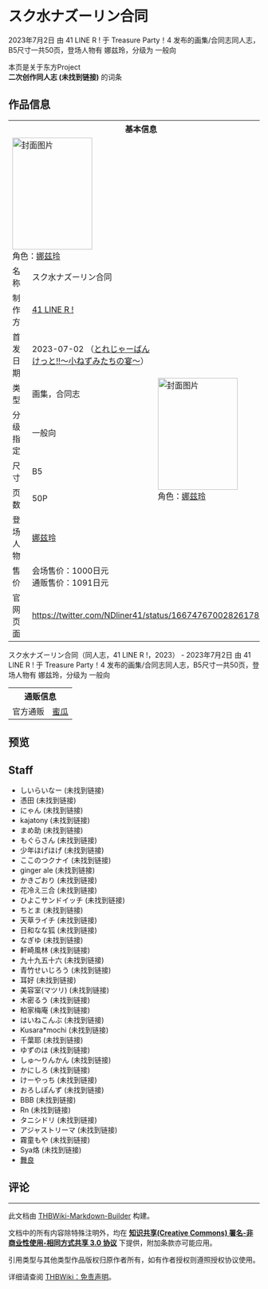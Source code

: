 # スク水ナズーリン合同

<!-- source html: G:\repos\THBWiki-Markdown-Builder\THBWikiMarkdown\Temp\main\2\28\ns0%3A%E3%82%B9%E3%82%AF%E6%B0%B4%E3%83%8A%E3%82%BA%E3%83%BC%E3%83%AA%E3%83%B3%E5%90%88%E5%90%8C.html -->

2023年7月2日 由 41 LINE R ! 于 Treasure Party！4 发布的画集/合同志同人志，B5尺寸一共50页，登场人物有 娜兹玲，分级为 一般向

本页是关于东方Project  
 **二次创作同人志 (未找到链接)** 的词条

## 作品信息

<table><tbody><tr><th colspan="3">基本信息</th></tr><tr><td class="cover-artwork-mobile" colspan="2"><a href="./文件-スク水ナズーリン合同封面.jpg.md" class="image" title="封面图片"><img alt="封面图片" src="https://upload.thwiki.cc/thumb/b/b2/%E3%82%B9%E3%82%AF%E6%B0%B4%E3%83%8A%E3%82%BA%E3%83%BC%E3%83%AA%E3%83%B3%E5%90%88%E5%90%8C%E5%B0%81%E9%9D%A2.jpg/160px-%E3%82%B9%E3%82%AF%E6%B0%B4%E3%83%8A%E3%82%BA%E3%83%BC%E3%83%AA%E3%83%B3%E5%90%88%E5%90%8C%E5%B0%81%E9%9D%A2.jpg" decoding="async" loading="lazy" width="160" height="224" srcset="https://upload.thwiki.cc/thumb/b/b2/%E3%82%B9%E3%82%AF%E6%B0%B4%E3%83%8A%E3%82%BA%E3%83%BC%E3%83%AA%E3%83%B3%E5%90%88%E5%90%8C%E5%B0%81%E9%9D%A2.jpg/240px-%E3%82%B9%E3%82%AF%E6%B0%B4%E3%83%8A%E3%82%BA%E3%83%BC%E3%83%AA%E3%83%B3%E5%90%88%E5%90%8C%E5%B0%81%E9%9D%A2.jpg 1.5x, https://upload.thwiki.cc/thumb/b/b2/%E3%82%B9%E3%82%AF%E6%B0%B4%E3%83%8A%E3%82%BA%E3%83%BC%E3%83%AA%E3%83%B3%E5%90%88%E5%90%8C%E5%B0%81%E9%9D%A2.jpg/320px-%E3%82%B9%E3%82%AF%E6%B0%B4%E3%83%8A%E3%82%BA%E3%83%BC%E3%83%AA%E3%83%B3%E5%90%88%E5%90%8C%E5%B0%81%E9%9D%A2.jpg 2x" data-file-width="643" data-file-height="900"></a><div class="cover-char">角色：<a href="./娜兹玲.md" title="娜兹玲">娜兹玲</a></div></td>
</tr><tr><td class="label">名称</td><td colspan="2"> スク水ナズーリン合同 </td></tr><tr><td class="label">制作方</td><td><a href="./41_LINE_R_!.md" title="41 LINE R !">41 LINE R&#160;!</a></td><td class="cover-artwork" rowspan="8" style="min-width:224px;"><a href="./文件-スク水ナズーリン合同封面.jpg.md" class="image" title="封面图片"><img alt="封面图片" src="https://upload.thwiki.cc/thumb/b/b2/%E3%82%B9%E3%82%AF%E6%B0%B4%E3%83%8A%E3%82%BA%E3%83%BC%E3%83%AA%E3%83%B3%E5%90%88%E5%90%8C%E5%B0%81%E9%9D%A2.jpg/160px-%E3%82%B9%E3%82%AF%E6%B0%B4%E3%83%8A%E3%82%BA%E3%83%BC%E3%83%AA%E3%83%B3%E5%90%88%E5%90%8C%E5%B0%81%E9%9D%A2.jpg" decoding="async" loading="lazy" width="160" height="224" srcset="https://upload.thwiki.cc/thumb/b/b2/%E3%82%B9%E3%82%AF%E6%B0%B4%E3%83%8A%E3%82%BA%E3%83%BC%E3%83%AA%E3%83%B3%E5%90%88%E5%90%8C%E5%B0%81%E9%9D%A2.jpg/240px-%E3%82%B9%E3%82%AF%E6%B0%B4%E3%83%8A%E3%82%BA%E3%83%BC%E3%83%AA%E3%83%B3%E5%90%88%E5%90%8C%E5%B0%81%E9%9D%A2.jpg 1.5x, https://upload.thwiki.cc/thumb/b/b2/%E3%82%B9%E3%82%AF%E6%B0%B4%E3%83%8A%E3%82%BA%E3%83%BC%E3%83%AA%E3%83%B3%E5%90%88%E5%90%8C%E5%B0%81%E9%9D%A2.jpg/320px-%E3%82%B9%E3%82%AF%E6%B0%B4%E3%83%8A%E3%82%BA%E3%83%BC%E3%83%AA%E3%83%B3%E5%90%88%E5%90%8C%E5%B0%81%E9%9D%A2.jpg 2x" data-file-width="643" data-file-height="900"></a><div class="cover-char">角色：<a href="./娜兹玲.md" title="娜兹玲">娜兹玲</a></div></td>
</tr><tr><td class="label">首发日期</td><td>2023-07-02&#160;（<a href="/展会作品列表?e=Treasure+Party%EF%BC%81%234">とれじゃーばんけっと!!～小ねずみたちの宴～</a>）</td></tr><tr><td class="label">类型</td><td>画集，合同志</td></tr><tr><td class="label">分级指定</td><td>一般向</td></tr><tr><td class="label">尺寸</td><td>B5</td></tr><tr><td class="label">页数</td><td>50P</td></tr><tr><td class="label">登场人物</td><td><a href="./娜兹玲.md" title="娜兹玲">娜兹玲</a></td></tr><tr><td class="label">售价</td><td>会场售价：1000日元<br>通贩售价：1091日元</td></tr>
<tr><td class="label">官网页面</td><td colspan="2"><a rel="nofollow" class="external free" href="https://twitter.com/NDliner41/status/1667476700282617856">https://twitter.com/NDliner41/status/1667476700282617856</a></td></tr></tbody></table>

スク水ナズーリン合同（同人志，41 LINE R&#160;!，2023） - 2023年7月2日 由 41 LINE R&#160;! 于 Treasure Party！4 发布的画集/合同志同人志，B5尺寸一共50页，登场人物有 娜兹玲，分级为 一般向

<table><tbody><tr><th colspan="3">通贩信息</th></tr><tr><td class="label">官方通贩</td><td colspan="2"><a rel="nofollow" class="external text" href="https://www.melonbooks.co.jp/detail/detail.php?product_id=1998947">蜜瓜</a></td></tr></tbody></table>



## 预览

## Staff
- しいらいなー (未找到链接)
- 憑田 (未找到链接)
- にゃん (未找到链接)
- kajatony (未找到链接)
- まめ助 (未找到链接)
- もぐらさん (未找到链接)
- 少年ほげほげ (未找到链接)
- ここのつクナイ (未找到链接)
- ginger ale (未找到链接)
- かきごおり (未找到链接)
- 花冷え三合 (未找到链接)
- ひよこサンドイッチ (未找到链接)
- ちとま (未找到链接)
- 天草ライチ (未找到链接)
- 日和なな狐 (未找到链接)
- なぎゆ (未找到链接)
- 軒崎風林 (未找到链接)
- 九十九五十六 (未找到链接)
- 青竹せいじろう (未找到链接)
- 耳好 (未找到链接)
- 美容室(マツリ) (未找到链接)
- 木密るう (未找到链接)
- 粕家梅庵 (未找到链接)
- はいねこんぶ (未找到链接)
- Kusara*mochi (未找到链接)
- 千葉耶 (未找到链接)
- ゆずのは (未找到链接)
- しゅ～りんかん (未找到链接)
- かにしろ (未找到链接)
- けーやっち (未找到链接)
- おろしぽんず (未找到链接)
- BBB (未找到链接)
- Rn (未找到链接)
- タニシドリ (未找到链接)
- アジャストリーマ (未找到链接)
- 霧童もや (未找到链接)
- Sya烙 (未找到链接)
- [舞良](./舞良.md)


## 评论




---

此文档由 [THBWiki-Markdown-Builder](https://github.com/Delsin-Yu/THBWiki-Markdown-Builder) 构建。

文档中的所有内容除特殊注明外，均在 [**知识共享(Creative Commons) 署名-非商业性使用-相同方式共享 3.0 协议**](https://creativecommons.org/licenses/by-sa/3.0/deed.zh-hans) 下提供，附加条款亦可能应用。

引用类型与其他类型作品版权归原作者所有，如有作者授权则遵照授权协议使用。

详细请查阅 [THBWiki：免责声明](https://thbwiki.cc/THBWiki:%E5%85%8D%E8%B4%A3%E5%A3%B0%E6%98%8E)。

